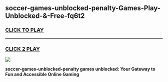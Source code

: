 
## soccer-games-unblocked-penalty-Games-Play-Unblocked-&-Free-fq6t2
<h3>
<a href="https://premium76.site?title=soccer-games-unblocked-penalty&ref=24A">CLICK TO PLAY</a></h3>
<hr>

<h3>
<a href="https://premium76.site?title=soccer-games-unblocked-penalty&ref=24A">CLICK 2 PLAY</a>
  
</h3>

<a href="https://premium76.site?title=soccer-games-unblocked-penalty&ref=24A"><img src="https://clearcache.store/games.png"></a>


**soccer-games-unblocked-penalty games unblocked: Your Gateway to Fun and Accessible Online Gaming**
